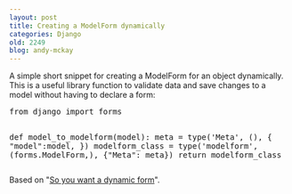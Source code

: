 ```yaml
---
layout: post
title: Creating a ModelForm dynamically
categories: Django
old: 2249
blog: andy-mckay
---
```

<p>A simple short snippet for creating a ModelForm for an object dynamically. This is a useful library function to validate data and save changes to a model without having to declare a form:</p>
<pre>
from django import forms

def model_to_modelform(model):
    meta = type('Meta', (), { "model":model, })
    modelform_class = type('modelform', (forms.ModelForm,), {"Meta": meta})
    return modelform_class
</pre>
<p>Based on "<a href="http://www.b-list.org/weblog/2008/nov/09/dynamic-forms/">So you want a dynamic form</a>".</p>